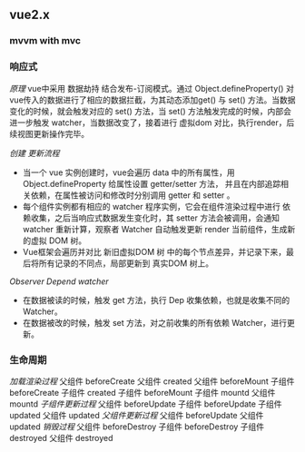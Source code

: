 

## vue2.x

### mvvm with mvc


### 响应式

*原理*
vue中采用 数据劫持 结合发布-订阅模式。通过  Object.defineProperty()  对vue传入的数据进行了相应的数据拦截，为其动态添加get() 与 set() 方法。当数据变化的时候，就会触发对应的 set() 方法，当 set() 方法触发完成的时候，内部会进一步触发 watcher，当数据改变了，接着进行 虚拟dom 对比，执行render，后续视图更新操作完毕。

*创建 更新流程*
- 当一个 vue 实例创建时，vue会遍历 data 中的所有属性，用 Object.defineProperty 给属性设置 getter/setter 方法， 并且在内部追踪相关依赖，在属性被访问和修改时分别调用 getter 和 setter 。
- 每个组件实例都有相应的 watcher 程序实例，它会在组件渲染过程中进行 依赖收集，之后当响应式数据发生变化时，其 setter 方法会被调用，会通知 watcher 重新计算，观察者 Watcher 自动触发更新 render 当前组件，生成新的虚拟 DOM 树。
- Vue框架会遍历并对比 新旧虚拟DOM 树 中的每个节点差异，并记录下来，最后将所有记录的不同点，局部更新到 真实DOM 树上。


*Observer Depend watcher*
- 在数据被读的时候，触发 get 方法，执行 Dep 收集依赖，也就是收集不同的 Watcher。
- 在数据被改的时候，触发 set 方法，对之前收集的所有依赖 Watcher，进行更新。

### 生命周期


*加载渲染过程*
  父组件 beforeCreate
  父组件 created
  父组件 beforeMount
  子组件 beforeCreate
  子组件 created
  子组件 beforeMount
  子组件 mountd
  父组件 mountd
*子组件更新过程*
  父组件 beforeUpdate
  子组件 beforeUpdate
  子组件 updated
  父组件 updated
*父组件更新过程*
  父组件 beforeUpdate
  父组件 updated
*销毁过程*
  父组件 beforeDestroy
  子组件 beforeDestroy
  子组件 destroyed
  父组件 destroyed


